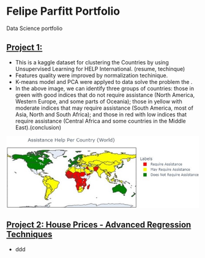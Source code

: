 # Felipe Parfitt Portfolio
Data Science portfolio


## [Project 1: ](https://github.com/felipeparfitt/FelipeParfitt_Portfolio/blob/main/Data%20projects/CountryData_Clustering/clustering-country-data-kaggle.ipynb)

- This is a kaggle dataset for clustering the Countries by using Unsupervised Learning for HELP International. (resume, techinque)
- Features quality were improved by normalization techinique. 
- K-means model and PCA were applyed to data  solve the problem the .
- In the above image, we can identify three groups of countries: those in green with good indices that do not require assistance (North America, Western Europe, and some parts of Oceania); those in yellow with moderate indices that may require assistance (South America, most of Asia, North and South Africa); and those in red with low indices that require assistance (Central Africa and some countries in the Middle East).(conclusion)

![](https://github.com/felipeparfitt/FelipeParfitt_Portfolio/blob/main/Data%20projects/CountryData_Clustering/color_map.jpg)

## [Project 2: House Prices - Advanced Regression Techniques](https://github.com/felipeparfitt/FelipeParfitt_Portfolio/blob/main/Data%20projects/House%20project/house-price-kaggle.ipynb)

- ddd
